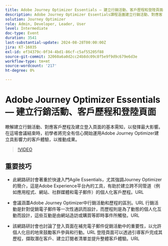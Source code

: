 ```yaml
---
title: Adobe Journey Optimizer Essentials — 建立行銷活動、客戶歷程和登陸頁面
description: Adobe Journey Optimizer Essentials課程涵蓋建立行銷活動、對應客戶歷程和建立登陸頁面，強調各種管道的個人化客戶體驗。
solution: Journey Optimizer
role: Admin, Developer, Leader, User
level: Intermediate
doc-type: Event
duration: 3541
last-substantial-update: 2024-08-28T00:00:00Z
jira: KT-16035
exl-id: ef34379c-0f34-4bd1-86cf-c5af55205f88
source-git-commit: 32060a6a0d2cc24b8dc09c8f5e9f9d9c679e6d3e
workflow-type: tm+mt
source-wordcount: '217'
ht-degree: 0%

---
```


# Adobe Journey Optimizer Essentials — 建立行銷活動、客戶歷程和登陸頁面

瞭解建立行銷活動、對應客戶歷程及建立登入頁面的基本需知，以發揮最大影響。 在這場會議結束時，初學者將完全有信心開始運用Adobe Journey Optimizer建立具影響力的客戶體驗，以推動成果。

>[!VIDEO](https://video.tv.adobe.com/v/3433000/?learn=on)

## 重要技巧

* 此網路研討會著重於快速入門Agile Essentials，尤其強調Journey Optimizer的簡介，這是Adobe Experience平台內的工具，有助於建立跨不同管道（例如應用程式、網站、社群媒體和電子郵件）的個人化客戶歷程。&#x200B;URL

* 會議涵蓋Adobe Journey Optimizer中行銷活動和歷程的區別。&#x200B;URL 行銷活動是針對促銷電子郵件等一次性通訊而設計，而歷程則是為了動態的個人化互動而設計，這些互動是由網站造訪或購買等即時事件所觸發。&#x200B;URL

* 該網路研討會也討論了登入頁面在補充電子郵件促銷活動中的重要性，以允許個人化目的地來鼓勵客戶參與和行動。&#x200B;URL 登陸頁面可以透過引導客戶完成其歷程，擷取潛在客戶、建立訂閱者清單並提升整體客戶體驗。&#x200B;URL
